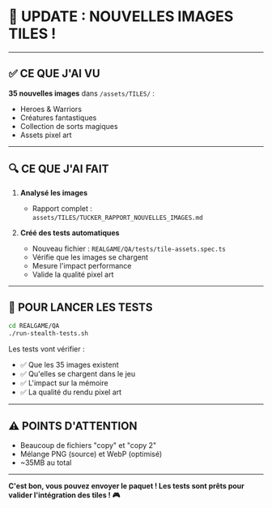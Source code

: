 # 🎨 UPDATE : NOUVELLES IMAGES TILES !

---

## ✅ **CE QUE J'AI VU**

**35 nouvelles images** dans `/assets/TILES/` :
- Heroes & Warriors
- Créatures fantastiques  
- Collection de sorts magiques
- Assets pixel art

---

## 🔍 **CE QUE J'AI FAIT**

1. **Analysé les images**
   - Rapport complet : `assets/TILES/TUCKER_RAPPORT_NOUVELLES_IMAGES.md`

2. **Créé des tests automatiques**
   - Nouveau fichier : `REALGAME/QA/tests/tile-assets.spec.ts`
   - Vérifie que les images se chargent
   - Mesure l'impact performance
   - Valide la qualité pixel art

---

## 🎯 **POUR LANCER LES TESTS**

```bash
cd REALGAME/QA
./run-stealth-tests.sh
```

Les tests vont vérifier :
- ✅ Que les 35 images existent
- ✅ Qu'elles se chargent dans le jeu
- ✅ L'impact sur la mémoire
- ✅ La qualité du rendu pixel art

---

## ⚠️ **POINTS D'ATTENTION**

- Beaucoup de fichiers "copy" et "copy 2"
- Mélange PNG (source) et WebP (optimisé)
- ~35MB au total

---

**C'est bon, vous pouvez envoyer le paquet ! Les tests sont prêts pour valider l'intégration des tiles ! 🎮**